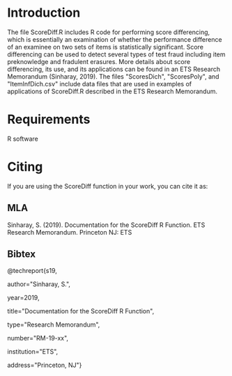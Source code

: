 # Introduction
The file ScoreDiff.R includes R code for performing score differencing, which is essentially an examination of whether the performance difference of an examinee on two sets of items is statistically significant. Score differencing can be used to detect several types of test fraud including item preknowledge and fradulent erasures. More details about score differencing, its use, and its applications can be found in an ETS Research Memorandum (Sinharay, 2019). The files "ScoresDich", "ScoresPoly", and "ItemInfDich.csv" include data files that are used in examples of applications of ScoreDiff.R described in the ETS Research Memorandum.   
# Requirements
R software
# Citing
If you are using the ScoreDiff function in your work, you can cite it as:

## MLA
Sinharay, S. (2019). Documentation for the ScoreDiff R Function. ETS Research Memorandum. Princeton NJ: ETS

## Bibtex
@techreport{s19,

author="Sinharay, S.",

year=2019,

title="Documentation for the ScoreDiff R Function",

type="Research Memorandum",

number="RM-19-xx",

institution="ETS",

address="Princeton, NJ"}
